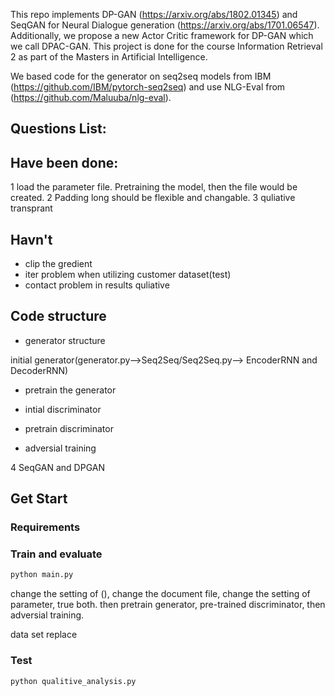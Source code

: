 This repo implements DP-GAN (https://arxiv.org/abs/1802.01345) and SeqGAN for Neural Dialogue generation (https://arxiv.org/abs/1701.06547). Additionally, we propose a new Actor Critic framework for DP-GAN which we call DPAC-GAN. This project is done for the course Information Retrieval 2 as part of the Masters in Artificial Intelligence. 

We based code for the generator on seq2seq models from IBM (https://github.com/IBM/pytorch-seq2seq) and use NLG-Eval from (https://github.com/Maluuba/nlg-eval).


## Questions List:

## Have been done:
1 load the parameter file. Pretraining the model, then the file would be created.
2 Padding long should be flexible and changable.
3 quliative transprant

## Havn't
- clip the gredient
- iter problem when utilizing customer dataset(test)
- contact problem in results quliative

## Code structure

- generator structure

initial generator(generator.py-->Seq2Seq/Seq2Seq.py--> EncoderRNN and DecoderRNN)

- pretrain the generator

- intial discriminator

- pretrain discriminator

- adversial training

4 SeqGAN and DPGAN


## Get Start

### Requirements

### Train and evaluate

```bash
python main.py
```
change the setting of (), change the document file, change the setting of parameter, true both. then pretrain generator, pre-trained discriminator, then adversial training.

data set replace

### Test
```bash
python qualitive_analysis.py
```
